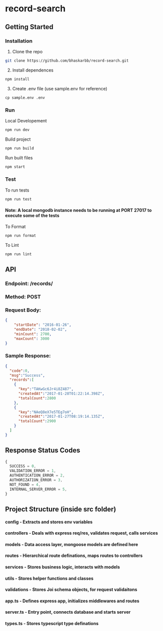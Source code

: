 # record-search

## Getting Started

### Installation
1. Clone the repo
```sh
git clone https://github.com/bhaskarbb/record-search.git
```
2. Install dependences
```sh
npm install
```
3. Create .env file (use sample.env for reference)
```
cp sample.env .env
```

### Run
Local Developement
```sh
npm run dev
```
Build project
```sh
npm run build
```
Run built files 
```sh
npm start
```

### Test
To run tests
```sh
npm run test
```
#### Note: A local mongodb instance needs to be running at PORT 27017 to execute some of the tests
To Format
```sh
npm run format
```
To Lint
```sh
npm run lint
```


## API
### Endpoint: /records/
### Method: POST
### Request Body:
```json
{
    "startDate": "2016-01-26",
    "endDate": "2018-02-02",
    "minCount": 2700,
    "maxCount": 3000
}
```
### Sample Response:
```JSON
{
  "code":0,
  "msg":"Success",
  "records":[
    {
      "key":"TAKwGc6Jr4i8Z487",
      "createdAt":"2017-01-28T01:22:14.398Z",
      "totalCount":2800
    },
    {
      "key":"NAeQ8eX7e5TEg7oH",
      "createdAt":"2017-01-27T08:19:14.135Z",
      "totalCount":2900
    }
  ]
}
```


## Response Status Codes
```js
{
  SUCCESS = 0,
  VALIDATION_ERROR = 1,
  AUTHENTICATION_ERROR = 2,
  AUTHORIZATION_ERROR = 3,
  NOT_FOUND = 4,
  INTERNAL_SERVER_ERROR = 5,
}
```


## Project Structure (inside src folder)
#### config - Extracts and stores env variables
#### controllers - Deals with express req/res, validates request, calls services
#### models - Data access layer, mongoose models are defined here
#### routes - Hierarchical route definations, maps routes to controllers
#### services - Stores business logic, interacts with models
#### utils - Stores helper functions and classes
#### validations - Stores Joi schema objects, for request validaitons
#### app.ts - Defines express app, initializes middlewares and routes
#### server.ts - Entry point, connects database and starts server
#### types.ts - Stores typescript type definations

